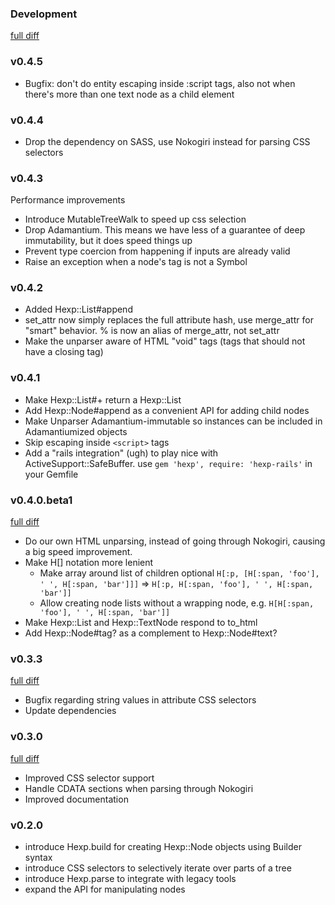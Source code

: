 ### Development

[full diff](http://github.com/plexus/hexp/compare/v0.4.5...master)

### v0.4.5

* Bugfix: don't do entity escaping inside :script tags, also not when
  there's more than one text node as a child element

### v0.4.4

* Drop the dependency on SASS, use Nokogiri instead for parsing CSS
  selectors

### v0.4.3

Performance improvements

* Introduce MutableTreeWalk to speed up css selection
* Drop Adamantium. This means we have less of a guarantee of deep
  immutability, but it does speed things up
* Prevent type coercion from happening if inputs are already valid
* Raise an exception when a node's tag is not a Symbol

### v0.4.2

* Added Hexp::List#append
* set_attr now simply replaces the full attribute hash, use
  merge_attr for "smart" behavior. % is now an alias of merge_attr,
  not set_attr
* Make the unparser aware of HTML "void" tags (tags that should not
  have a closing tag)

### v0.4.1

* Make Hexp::List#+ return a Hexp::List
* Add Hexp::Node#append as a convenient API for adding child nodes
* Make Unparser Adamantium-immutable so instances can be included in
  Adamantiumized objects
* Skip escaping inside `<script>` tags
* Add a "rails integration" (ugh) to play nice with
  ActiveSupport::SafeBuffer. use `gem 'hexp', require: 'hexp-rails'`
  in your Gemfile

### v0.4.0.beta1

[full diff](http://github.com/plexus/hexp/compare/v0.3.3...v0.4.0.beta1)

* Do our own HTML unparsing, instead of going through Nokogiri,
  causing a big speed improvement.
* Make H[] notation more lenient
  * Make array around list of children optional
    `H[:p, [H[:span, 'foo'], ' ', H[:span, 'bar']]]` =>
    `H[:p, H[:span, 'foo'], ' ', H[:span, 'bar']]`
  * Allow creating node lists without a wrapping node, e.g.
    `H[H[:span, 'foo'], ' ', H[:span, 'bar']]`
* Make Hexp::List and Hexp::TextNode respond to to_html
* Add Hexp::Node#tag? as a complement to Hexp::Node#text?

### v0.3.3

[full diff](http://github.com/plexus/hexp/compare/v0.3.0...v0.3.3)

* Bugfix regarding string values in attribute CSS selectors
* Update dependencies

### v0.3.0

[full diff](http://github.com/plexus/hexp/compare/v0.2.0...v0.3.0)

* Improved CSS selector support
* Handle CDATA sections when parsing through Nokogiri
* Improved documentation

### v0.2.0

* introduce Hexp.build for creating Hexp::Node objects using Builder syntax
* introduce CSS selectors to selectively iterate over parts of a tree
* introduce Hexp.parse to integrate with legacy tools
* expand the API for manipulating nodes
